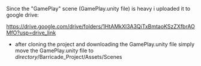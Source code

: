 Since the "GamePlay" scene (GamePlay.unity file) is heavy i uploaded it to google drive:

https://drive.google.com/drive/folders/1HtAMkXl3A3QiTxBmtaoKSzZXfbrAOMfO?usp=drive_link

- after cloning the project and downloading the GamePlay.unity file simply move the GamePlay.unity file to *directory*/Barricade_Project/Assets/Scenes
